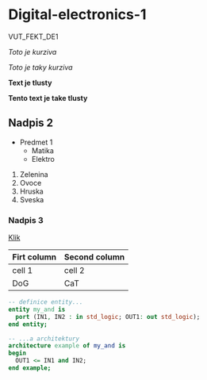 # Digital-electronics-1
VUT_FEKT_DE1

*Toto je kurziva*

_Toto je taky kurziva_

**Text je tlusty**

__Tento text je take tlusty__

## Nadpis 2

* Predmet 1
  * Matika
  * Elektro

1. Zelenina
1. Ovoce
  1. Hruska
  1. Sveska

### Nadpis 3


[Klik](https://translate.google.cz/?hl=cs)

Firt column | Second column
------------ | -------------
cell 1 | cell 2
DoG | CaT


```vhdl
-- definice entity...
entity my_and is
  port (IN1, IN2 : in std_logic; OUT1: out std_logic);
end entity;

-- ...a architektury
architecture example of my_and is
begin
  OUT1 <= IN1 and IN2;
end example;
```
